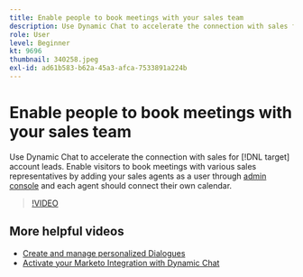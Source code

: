 ```yaml
---
title: Enable people to book meetings with your sales team
description: Use Dynamic Chat to accelerate the connection with sales for [!DNL target] account leads.
role: User
level: Beginner
kt: 9696
thumbnail: 340258.jpeg
exl-id: ad61b583-b62a-45a3-afca-7533891a224b
---
```

# Enable people to book meetings with your sales team

Use Dynamic Chat to accelerate the connection with sales for [!DNL target] account leads. Enable visitors to book meetings with various sales representatives by adding your sales agents as a user through [admin console](https://adminconsole.adobe.com/) and each agent should connect their own calendar.

>[!VIDEO](https://video.tv.adobe.com/v/340258/?quality=12&learn=on)

## More helpful videos

* [Create and manage personalized Dialogues](dialogue-management.md)
* [Activate your Marketo Integration with Dynamic Chat](marketo-integration.md)
